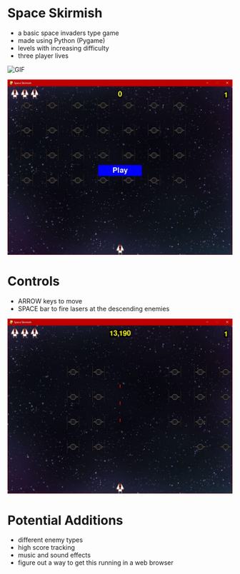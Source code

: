 # Space Skirmish
- a basic space invaders type game
- made using Python (Pygame)
- levels with increasing difficulty
- three player lives

![GIF](https://github.com/roblieblang/space_skirmish/blob/main/gameplayGif.jpg)

![launch screen](https://github.com/roblieblang/space_skirmish/blob/main/launch%20screen.jpg)

# Controls
- ARROW keys to move
- SPACE bar to fire lasers at the descending enemies

![play](https://github.com/roblieblang/space_skirmish/blob/main/gameplay.jpg)

# Potential Additions
- different enemy types
- high score tracking
- music and sound effects
- figure out a way to get this running in a web browser
